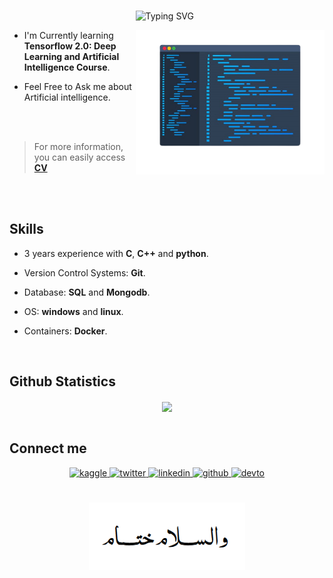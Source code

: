 <br/> 

<div style="margin-left: 40%">
  
<!-- [![Typing SVG](https://readme-typing-svg.herokuapp.com?color=000000&center=true&vCenter=true&lines=Hello+world+!,;it's+me+Ahmed+Achraf;Artificial+intelligence+Developer)](https://git.io/typing-svg) -->
  
![Typing SVG](https://readme-typing-svg.demolab.com?font=Fira+Code&duration=2000&pause=80&color=000000&width=435&lines=Hello+world+!%2C;it's+me+Ahmed+Achraf;Artificial+Intelligence+Dev.;B.Sc+of+Biomedical+Engineering+Dept.+2024)

<img align="right" alt="Coding" width="380" src="background-removebg-preview.png">
</div>



<!-- src="https://cdn.dribbble.com/users/1162077/screenshots/3848914/programmer.gif" -->



<p font-size="36px">


  
- I'm Currently learning **Tensorflow 2.0: Deep Learning and Artificial Intelligence Course**.
  
- Feel Free to Ask me about Artificial intelligence.

<br/> 

<br/> 

>   For more information, you can easily access   **[CV](https://github.com/AhmedAchraf2001/CV/blob/main/Ahmed%20Ashraf-CV.pdf)**
  
</td><td valign="top" width="33%">



</td><td valign="top" width="33%">



</td></tr></table>  

<br/> 

<br/> 


## Skills

- 3 years experience with **C**, **C++** and **python**.
  
- Version Control Systems: **Git**.

- Database: **SQL** and **Mongodb**. 

- OS: **windows** and **linux**.

- Containers: **Docker**.


 
<br/>  



## Github Statistics  
<div align="center"><img src="https://github-readme-stats.vercel.app/api?username=ahmedachraf2001&show_icons=true&count_private=true&hide_border=true" align="center" /></div>  
<br/>
<div align="center">


<!-- ![Twitter Followers](https://img.shields.io/twitter/follow/AhmedAchraf2001?label=Twitter-Followers&logo=twitter&style=for-the-badge&color=blue) -->

</div>


## Connect me  
<div align="center">


<a href="https://www.kaggle.com/elbaronahmedashraf" target="_blank">
<img src=https://img.shields.io/badge/kaggle-%2344BAE8.svg?&style=for-the-badge&logo=kaggle&logoColor=white alt=kaggle style="margin-bottom: 5px;" />
</a> 
  
<a href="https://twitter.com/ahmedachraf2001" target="_blank">
<img src=https://img.shields.io/badge/twitter-%2300acee.svg?&style=for-the-badge&logo=twitter&logoColor=white alt=twitter style="margin-bottom: 5px;" />
</a>
  
<a href="https://linkedin.com/in/ahmedachraf2001" target="_blank">
<img src=https://img.shields.io/badge/linkedin-%231E77B5.svg?&style=for-the-badge&logo=linkedin&logoColor=white alt=linkedin style="margin-bottom: 5px;" />
</a>  
 
<a href="https://github.com/ahmedachraf2001" target="_blank">
<img src=https://img.shields.io/badge/github-%2324292e.svg?&style=for-the-badge&logo=github&logoColor=white alt=github style="margin-bottom: 5px;" />
</a> 
  
<a href="https://dev.to/ahmedachraf" target="_blank">
<img src=https://img.shields.io/badge/dev.to-%2308090A.svg?&style=for-the-badge&logo=dev.to&logoColor=white alt=devto style="margin-bottom: 5px;" />
</a> 
  

  

  
  
<!-- <a href="https://www.facebook.com/ahmedachraf2001" target="_blank">
<img src=https://img.shields.io/badge/facebook-%232E87FB.svg?&style=for-the-badge&logo=facebook&logoColor=white alt=facebook style="margin-bottom: 5px;" />
</a> -->
  
<!-- <a href="https://instagram.com/ahmedachraf2001" target="_blank">
<img src=https://img.shields.io/badge/instagram-%23000000.svg?&style=for-the-badge&logo=instagram&logoColor=white alt=instagram style="margin-bottom: 5px;" />
</a> -->
  

  
</div>  
  



<br/>  


<!-- <br/>  
<div align="center">
<img src="https://komarev.com/ghpvc/?username=ahmedachraf2001&&style=flat-square" align="center" />
</div> -->
  
  
<br/>

<!-- font-size="36px" -->

<div align="center" width="100%">
<img align="center" alt="Coding" width="250" src="aaaa.PNG">
</div>
<br/> 



</td><td valign="top" width="33%">



